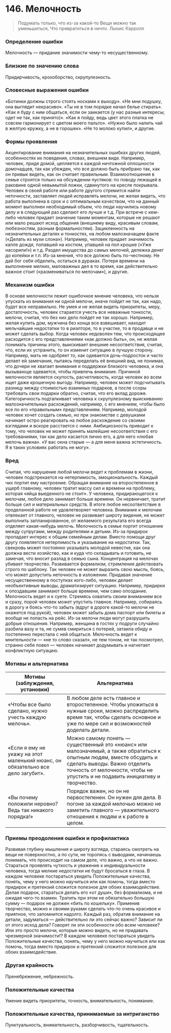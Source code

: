 # 146. Мелочность

>Подумать только, что из-за какой-то 
Вещи можно так уменьшиться, 
Что превратиться в ничто.
Льюис Кэрролл

### Определение ошибки
Мелочность — придание значимости чему-то несущественному.

### Близкие по значению слова
Придирчивость, крохоборство, скрупулезность.

### Словесные выражения ошибки
«Ботинки должны строго стоять носками к выходу».
«Не мни подушку, она выглядит некрасиво».
«Ты не в том порядке начал белье стирать».
«Как я буду с ним общаться, если он заикается (у нас разные интересы; одет не так, как принято)».
«Как я пойду, ведь цвет этого платка не совсем гармонирует с цветом моего пальто».
«Нужно было налить чай в желтую кружку, а не в горошек».
«Не то молоко купил», и другие.

### Формы проявления
Акцентирование внимания на незначительных ошибках других людей, особенностях их поведения, словах, внешнем виде. Например, человек, придя домой, цепляется к каждой ничтожной оплошности домочадцев, так как убежден, что все должно быть прибрано так, как он привык видеть, как он считает правильным. Взаимоотношения в семье строятся только на обсуждении пустяков: по поводу лежащей в раковине одной невымытой ложки, сдвинутого на кресле покрывала.
Человек в своей работе или работе другого стремится найти неточности, заставляет людей исправлять мелочи, не желая видеть, что работа выполнена в срок и с оптимальным качеством, что на данный момент выполнен необходимый объем, что люди научились новому делу и в следующий раз сделают его лучше и т.д.
При встрече с кем-либо человек придает значение таким моментам, которые не решают или мало решают исход общения (внешнему виду, красивым словам, любезностям, разным формальностям).
Зацикленность на незначительных деталях и тонкостях, на любом малозначащем факте («Делать из мухи слона»). Например, человек придает значимость капле дождя, попавшей на костюм, упавшей на пол крошке («Уже насорили!») и т.д.
Раздел имущества до самых мелочей, дележка денег до копейки и т.п. Из-за мнения, что все должно быть по-честному. Не дай бог себя обделить, остаться в дураках.
Потеря времени на выполнение мелких, маловажных дел в то время, как действительно важное стоит («размениваться по мелочам»), и другие.

### Механизм ошибки
В основе мелочности лежит ошибочное мнение человека, что нельзя упускать из внимания ни одной мелочи, иначе пойдет не так, как надо, будет все неправильно.
Не умея и не желая видеть приоритеты, меру, достаточность, человек старается учесть все неважные тонкости, мелочи, считая, что без них дело пойдет не так хорошо. Например, желая купить дом, мужчина без конца все взвешивает, находит мельчайшие недостатки то в риэлторе, то в участке, то в продавце и не может сделать выбор.
Когда человек недоволен тем, что происходящее расходится с его представлениями «как должно быть», он, не желая понимать причины этого, выискивает внешние несоответствия, считая, что, если их устранить, то он изменит ситуацию в лучшую сторону. Например, мать не одобряет то, как одевается дочь-подросток и часто делает ей замечания, пытаясь переделать её внешний вид, не понимая, что дочери не хватает внимания и поддержки близкого человека, и она вызывающе одевается, чтобы привлечь внимание.
Причиной мелочности является скупость, расчетливость, когда человек во всем ищет даже крошечную выгоду. Например, человек может подсчитывать разницу между стоимостью взаимных подарков, а после ссоры требовать свои подарки обратно, считая, что его вклад дороже.
Категоричность подталкивает человека к скрупулезному выискиванию малозначительных расхождений, например, с его мнением, чтобы было все по его «правильным» представлениям. Например, молодой человек хочет создать семью, но при знакомстве с девушками начинает остро реагировать на любое расхождение со своими взглядами и вскоре расстается с ними.
Амбициозность приводит к тому, что человек не может принять малейшие несоответствия с его требованиями, так как дело касается лично его, а для него «любая мелочь важна». «У вас окна старые — а для меня важна эстетичность. Я в таких условиях работать не могу».

### Вред
Считая, что нарушение любой мелочи ведет к проблемам в жизни, человек подстрекается на нетерпимость, эмоциональность. Каждый чих портит ему настроение. Обращая внимание на второстепенное в ущерб главному, человек тратит массу сил и времени на проблему, которая «яйца выеденного не стоит».
У человека, придирающегося к мелочам, любое дело занимает больше времени. Он нервничает, тратит больше сил и материальных средств. В итоге любое несоответствие в проделанной работе не удовлетворяет человека.
Внимание к мелочам отвлекает от главного, человек не развивает широту видения, не может выполнить запланированное, от желаемого результата его всегда отделяет какая-нибудь мелочь.
Мелочность в семье портит отношение между супругами, между родителями и детьми. Из-за придирок пропадает интерес к общим семейным делам. Вместо помощи друг другу появляется нетерпимость и указывание на недостатки. Так, свекровь может постоянно указывать молодой невестке, как она должна вести хозяйство, как и куда что складывать и готовить, не замечая, что вносит разлад в семью сына.
Концентрация на мелочах убивает творчество. Развивается формализм, стремление действовать строго по шаблону. Так человек не может выразить свою мысль, боясь, что может допустить неточность в изложении.
Придавая значение несущественному в поступках кого-либо, человек делает необъективные выводы, драматизирует ситуацию. Например, придирки к опоздавшим занимают больше времени, чем само опоздание.
Мелочность ведет и к суете. Стремясь охватить своим вниманием все и сразу, порой человек может упустить главное. Например, собираясь в дорогу и боясь что-то забыть (вдруг в дороге какой-то мелочи не окажется под рукой), человек может забыть дома паспорт или билеты и вообще не попасть на рейс.
Из-за мелочи люди могут разрушить добрые отношения. Например, женщина в гостях у подруги случайно разбила вазу и та, не сумев смириться с потерей, затаила обиду и постепенно перестала с ней общаться.
Мелочность ведет к мнительности — «не то слово сказал», не тем тоном, не так посмотрел, странно себя повел — человек начинает додумывать и нагнетает конфликтную ситуацию.

### Мотивы и альтернатива
Мотивы (заблуждения, установки) | Альтернатива
---|---
«Чтобы все было сделано, нужно учесть каждую мелочь».	|В любом деле есть главное и второстепенное. Чтобы уложиться в нужные сроки, можно распределить время так, чтобы сделать основное и уже по мере сил и возможностей доделать детали.
«Если я ему не укажу на этот маленький нюанс, он обязательно все дело загубит».	|Можно самому понять — существенный это «нюанс» или малозначимый, а также обратиться к опытным людям, вместе обсудить и сделать выводы. Важно отделить точность от мелочности, чтобы не упустить и не подавить инициативу и творчество.
«Вы почему положили неровно? Ведь так никакого порядка!»	|Порядок важен, но он не первостепенен. Он нужен для дела. В погоне за каждой мелочью можно не заметить главного — уважительного отношения к людям и к работе в целом.

### Приемы преодоления ошибки и профилактика
Развивая глубину мышления и широту взгляда, стараясь смотреть на вещи не поверхностно, а по сути, не торопясь с выводами, начинаешь понимать, что происходит на самом деле, что важно, а что не важно.
Стараться проявлять чуткость и уважение к индивидуальности человека, тогда мелкие недостатки не будут бросаться в глаза.
В каждом человеке постараться увидеть Положительные качества, понять, чему у него можно научиться или как помочь, тогда вместо придирок и претензий сложится полезное для обоих взаимодействие.
Делая подарок, стараться делать его «от души», без формализма, и не ожидая чего-то взамен. Тратить при этом не обязательно большую сумму — подарок не должен «бить по кошельку». Применив творчество, можно и своими руками сделать что-то очень красивое и приятное, что запомнится надолго.
Каждый раз, обратив внимание на детали, задуматься — действительно ли это сейчас важно? Зависит ли от этого исход дела? Говорят ли эти особенности обо всем человеке? Или это просто мелочи, которые можно видеть, но не придавать чрезмерной значимости!?
В каждом человеке постараться увидеть Положительные качества, понять, чему у него можно научиться или как помочь, тогда вместо придирок и претензий сложится полезное для обоих взаимодействие.

### Другая крайность 
Пренебрежение, небрежность.

### Положительные качества 
Умение видеть приоритеты, точность, внимательность, понимание.

### Положительные качества, принимаемые за интриганство
Пунктуальность, внимательность, разборчивость, тщательность. 
